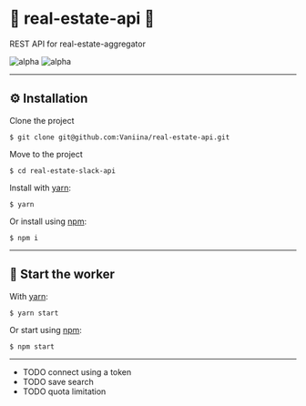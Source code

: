 # 🏢 real-estate-api 📨

REST API for real-estate-aggregator

![alpha](https://img.shields.io/badge/project-alpha-purple)
![alpha](https://img.shields.io/badge/development-in%20progress-orange)

---

## ⚙️ Installation

Clone the project

    $ git clone git@github.com:Vaniina/real-estate-api.git

Move to the project

    $ cd real-estate-slack-api

Install with [yarn](https://yarnpkg.com):

    $ yarn

Or install using [npm](https://npmjs.org):

    $ npm i

---

## 🚀 Start the worker

With [yarn](https://yarnpkg.com):

    $ yarn start

Or start using [npm](https://npmjs.org):

    $ npm start

---

- TODO connect using a token
- TODO save search
- TODO quota limitation
